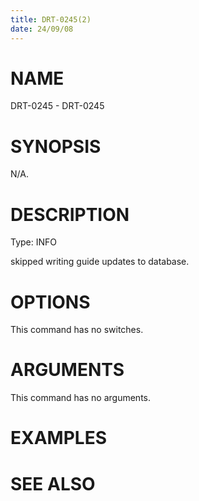 ```yaml
---
title: DRT-0245(2)
date: 24/09/08
---
```


# NAME

DRT-0245 - DRT-0245

# SYNOPSIS

N/A.

# DESCRIPTION

Type: INFO

skipped writing guide updates to database.

# OPTIONS

This command has no switches.

# ARGUMENTS

This command has no arguments.

# EXAMPLES

# SEE ALSO
